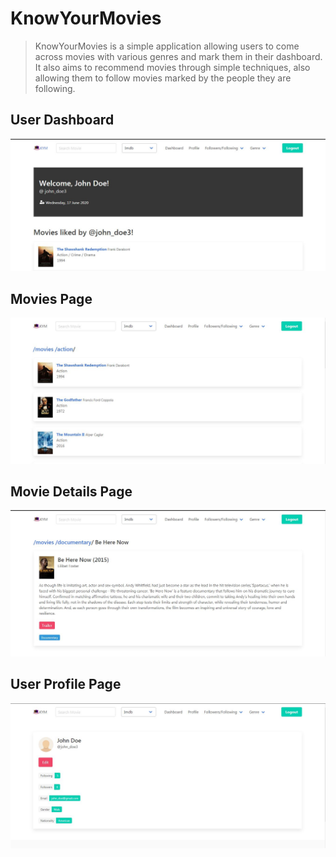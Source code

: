 # KnowYourMovies
> KnowYourMovies is a simple application allowing users to come across movies with various genres and mark them in their dashboard. It also aims to recommend movies through simple techniques, also allowing them to follow movies marked by the people they are following.

## User Dashboard
![](/snapshots/dashboard.JPG)
## Movies Page
![](/snapshots/movies.JPG)
## Movie Details Page
![](/snapshots/movie-details.JPG)
## User Profile Page
![](/snapshots/user-profile.JPG)
